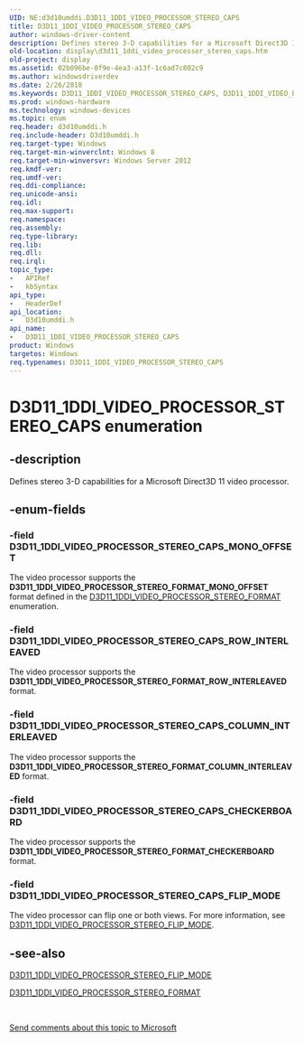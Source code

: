 ```yaml
---
UID: NE:d3d10umddi.D3D11_1DDI_VIDEO_PROCESSOR_STEREO_CAPS
title: D3D11_1DDI_VIDEO_PROCESSOR_STEREO_CAPS
author: windows-driver-content
description: Defines stereo 3-D capabilities for a Microsoft Direct3D 11 video processor.
old-location: display\d3d11_1ddi_video_processor_stereo_caps.htm
old-project: display
ms.assetid: 02b096be-0f9e-4ea3-a13f-1c6ad7c802c9
ms.author: windowsdriverdev
ms.date: 2/26/2018
ms.keywords: D3D11_1DDI_VIDEO_PROCESSOR_STEREO_CAPS, D3D11_1DDI_VIDEO_PROCESSOR_STEREO_CAPS enumeration [Display Devices], D3D11_1DDI_VIDEO_PROCESSOR_STEREO_CAPS_CHECKERBOARD, D3D11_1DDI_VIDEO_PROCESSOR_STEREO_CAPS_COLUMN_INTERLEAVED, D3D11_1DDI_VIDEO_PROCESSOR_STEREO_CAPS_FLIP_MODE, D3D11_1DDI_VIDEO_PROCESSOR_STEREO_CAPS_MONO_OFFSET, D3D11_1DDI_VIDEO_PROCESSOR_STEREO_CAPS_ROW_INTERLEAVED, d3d10umddi/D3D11_1DDI_VIDEO_PROCESSOR_STEREO_CAPS, d3d10umddi/D3D11_1DDI_VIDEO_PROCESSOR_STEREO_CAPS_CHECKERBOARD, d3d10umddi/D3D11_1DDI_VIDEO_PROCESSOR_STEREO_CAPS_COLUMN_INTERLEAVED, d3d10umddi/D3D11_1DDI_VIDEO_PROCESSOR_STEREO_CAPS_FLIP_MODE, d3d10umddi/D3D11_1DDI_VIDEO_PROCESSOR_STEREO_CAPS_MONO_OFFSET, d3d10umddi/D3D11_1DDI_VIDEO_PROCESSOR_STEREO_CAPS_ROW_INTERLEAVED, display.d3d11_1ddi_video_processor_stereo_caps
ms.prod: windows-hardware
ms.technology: windows-devices
ms.topic: enum
req.header: d3d10umddi.h
req.include-header: D3d10umddi.h
req.target-type: Windows
req.target-min-winverclnt: Windows 8
req.target-min-winversvr: Windows Server 2012
req.kmdf-ver: 
req.umdf-ver: 
req.ddi-compliance: 
req.unicode-ansi: 
req.idl: 
req.max-support: 
req.namespace: 
req.assembly: 
req.type-library: 
req.lib: 
req.dll: 
req.irql: 
topic_type:
-	APIRef
-	kbSyntax
api_type:
-	HeaderDef
api_location:
-	D3d10umddi.h
api_name:
-	D3D11_1DDI_VIDEO_PROCESSOR_STEREO_CAPS
product: Windows
targetos: Windows
req.typenames: D3D11_1DDI_VIDEO_PROCESSOR_STEREO_CAPS
---
```


# D3D11_1DDI_VIDEO_PROCESSOR_STEREO_CAPS enumeration


## -description


Defines stereo 3-D capabilities for a Microsoft Direct3D 11 video processor.


## -enum-fields




### -field D3D11_1DDI_VIDEO_PROCESSOR_STEREO_CAPS_MONO_OFFSET

The video processor supports the <b>D3D11_1DDI_VIDEO_PROCESSOR_STEREO_FORMAT_MONO_OFFSET</b> format defined in the <a href="https://msdn.microsoft.com/library/windows/hardware/hh451029">D3D11_1DDI_VIDEO_PROCESSOR_STEREO_FORMAT</a> enumeration.


### -field D3D11_1DDI_VIDEO_PROCESSOR_STEREO_CAPS_ROW_INTERLEAVED

The video processor supports the <b>D3D11_1DDI_VIDEO_PROCESSOR_STEREO_FORMAT_ROW_INTERLEAVED</b> format.


### -field D3D11_1DDI_VIDEO_PROCESSOR_STEREO_CAPS_COLUMN_INTERLEAVED

The video processor supports the <b>D3D11_1DDI_VIDEO_PROCESSOR_STEREO_FORMAT_COLUMN_INTERLEAVED</b> 
 format.


### -field D3D11_1DDI_VIDEO_PROCESSOR_STEREO_CAPS_CHECKERBOARD

The video processor supports the <b>D3D11_1DDI_VIDEO_PROCESSOR_STEREO_FORMAT_CHECKERBOARD</b> 
format.


### -field D3D11_1DDI_VIDEO_PROCESSOR_STEREO_CAPS_FLIP_MODE

The video processor can flip one or both views. For more information, see <a href="https://msdn.microsoft.com/library/windows/hardware/hh451025">D3D11_1DDI_VIDEO_PROCESSOR_STEREO_FLIP_MODE</a>.


## -see-also




<a href="https://msdn.microsoft.com/library/windows/hardware/hh451025">D3D11_1DDI_VIDEO_PROCESSOR_STEREO_FLIP_MODE</a>



<a href="https://msdn.microsoft.com/library/windows/hardware/hh451029">D3D11_1DDI_VIDEO_PROCESSOR_STEREO_FORMAT</a>
 

 

<a href="mailto:wsddocfb@microsoft.com?subject=Documentation%20feedback [display\display]:%20D3D11_1DDI_VIDEO_PROCESSOR_STEREO_CAPS enumeration%20 RELEASE:%20(2/26/2018)&amp;body=%0A%0APRIVACY STATEMENT%0A%0AWe use your feedback to improve the documentation. We don't use your email address for any other purpose, and we'll remove your email address from our system after the issue that you're reporting is fixed. While we're working to fix this issue, we might send you an email message to ask for more info. Later, we might also send you an email message to let you know that we've addressed your feedback.%0A%0AFor more info about Microsoft's privacy policy, see http://privacy.microsoft.com/en-us/default.aspx." title="Send comments about this topic to Microsoft">Send comments about this topic to Microsoft</a>

